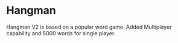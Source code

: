 # Hangman
Hangman V2 is based on a popular word game.
Added Multiplayer capability and 5000 words for single player.
